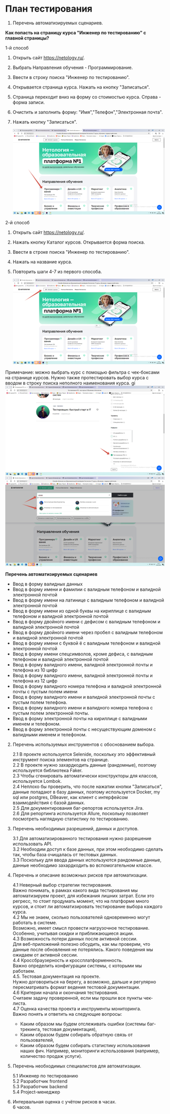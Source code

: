 # План тестирования
1. Перечень автоматизируемых сценариев.

**Как попасть на страницу курса "Инженер по тестированию" с главной страницы?**

1-й способ

1. Открыть сайт https://netology.ru/.
2. Выбрать Направления обучения - Программирование.
3. Ввести в строку поиска "Инженер по тестированию".
4. Открывается страница курса. Нажать на кнопку "Записаться".
5. Страница переходит вниз на форму со стоимостью курса. Справа - форма записи.
6. Очистить и заполнить форму: "Имя","Телефон","Электронная почта".
7. Нажать кнопку "Записаться".

   ![img.png](img.png)

2-й способ

1. Открыть сайт https://netology.ru/.
2. Нажать кнопку Каталог курсов. Открывается форма поиска.
3. Ввести в строке поиска "Инженер по тестированию".
4. Нажать на название курса.
5. Повторить шаги 4-7 из первого способа.

   ![img_1.png](img_1.png)

Примечание: можно выбрать курс с помощью фильтра с чек-боксами на странице курсов. Нужно также протестировать выбор курса с вводом в строку поиска неполного наименования курса.
gi
![img_3.png](img_3.png)
![img_2.png](img_2.png)

**Перечень автоматизируемых сценариев**
* Ввод в форму валидных данных
* Ввод в форму имени и фамилии с валидным телефоном и валидной электронной почтой
* Ввод в форму имени на латинице с валидным телефоном и валидной электронной почтой
* Ввод в форму имени из одной буквы на кириллице с валидным телефоном и валидной электронной почтой
* Ввод в форму двойного имени с дефисом с валидным телефоном и валидной электронной почтой
* Ввод в форму двойного имени через пробел с валидным телефоном и валидной электронной почтой
* Ввод в форму имени с буквой ё с валидным телефоном и валидной электронной почтой
* Ввод в форму имени спецсимволов, кроме дефиса, с валидным телефоном и валидной электронной почтой
* Ввод в форму валидного имени, валидной электронной почты и телефона из 10 цифр
* Ввод в форму валидного имени, валидной электронной почты и телефона из 12 цифр
* Ввод в форму валидного номера телефона и валидной электронной почты с пустым полем имени
* Ввод в форму валидного имени и валидной электронной почты с пустым полем телефона.
* Ввод в форму валидного имени и валидного номера телефона с пустым полем электронной почты.
* Ввод в форму электронной почты на кириллице с валидными именем и телефоном.
* Ввод в форму электронной почты с несуществующим доменом с валидными именем и телефоном.

2. Перечень используемых инструментов с обоснованием выбора.<br>

   2.1 В проекте используется Selenide, поскольку это эффективный инструмент поиска элементов на странице.<br>
   2.2 В проекте нужно захардкодить данные (рандомные), поэтому используется библиотека Faker.<br>
   2.3 Чтобы сгенировать автоматически конструкторы для классов, используется Lombok.<br>
   2.4 Неплохо бы проверить, что после нажатии кнопки "Записаться", данные попадают в базу данных, поэтому используется Docker, my sql или postgres, DBeaver, как клиент с интерфейсом взаимодействия с базой данных.<br>
   2.5 Для документирования баг-репортов используется Jira.<br>
   2.6 Для репортинга используется Allure, поскольку позволяет посмотреть наглядную статистику по тестированию.


3. Перечень необходимых разрешений, данных и доступов.<br>

   3.1 Для автоматизированного тестирования нужно разрешение использовать API.<br>
   3.2 Необходим доступ к базе данных, при этом необходимо сделать так, чтобы база очищалась от тестовых данных.<br>
   3.3 Поскольку для ввода данных используются рандомные данные, данные необходимо захардкодить во вспомогательном классе.<br>


4. Перечень и описание возможных рисков при автоматизации.<br>

   4.1 Неверный выбор стратегии тестирования. <br> 
   Важно понимать, в рамках какого вида тестирования мы автоматизируем проект, для избежания лишних затрат. Если это регресс, то стоит продумать момент, что на платформе много курсов, и стоит ли автоматизировать тестирование выбора каждого курса.<br>
   4.2 Мы не знаем, сколько пользователей одновременно могут работать в системе.<br>
   Возможно, имеет смысл провести нагрузочное тестирование. Особенно, учитывая скидки и приближающиеся акции.<br>
   4.3 Возможность потери данных после активной сессии.<br>
   Для веб-приложений полезно обсудить, как мы проверим, что данные после обновления не потерялись. Какого поведения мы ожидаем от активной сессии.<br>
   4.4 Кроссбраузерность и кроссплатформенность. <br>
   Важно определить конфигурации системы, с которыми мы работаем. <br>
   4.5. Тестовая документация на проекте.<br>
   Нужно договориться на берегу, а возможно, дальше и регулярно пересматривать формат ведения тестовой документации.<br>
   4.6 Критерии начала и окончания тестирования.<br>
   Считаем задачу проверенной, если мы прошли все пункты чек-листа.<br>
   4.7 Оценка качества проекта и инструменты мониторинга.<br>
   Важно понять и ответить на следующие вопросы:
    * Каким образом мы будем отслеживать ошибки (системы баг-трекинга, тестовая документация),
    * Каким образом будем собирать обратную связь от пользователей,
    * Каким образом будем собирать статистику использования наших фич.
      Например, мониторинги использования (например, количество продаж услуги).


5. Перечень необходимых специалистов для автоматизации.

   5.1 Инженер по тестированию <br>
   5.2 Разработчик frontend <br>
   5.3 Разработчик backend <br>
   5.4 Project-менеджер <br>


6. Интервальная оценка с учётом рисков в часах. <br>
   6 часов.
